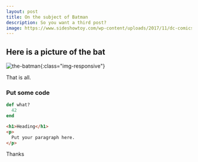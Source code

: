 ```yaml
---
layout: post
title: On the subject of Batman
description: So you want a third post?
image: https://www.sideshowtoy.com/wp-content/uploads/2017/11/dc-comics-justice-league-batman-statue-prime1-studio-feature-903246-1.jpg
---
```


## Here is a picture of the bat

![the-batman](https://www.sideshowtoy.com/wp-content/uploads/2017/11/dc-comics-justice-league-batman-statue-prime1-studio-feature-903246-1.jpg){:class="img-responsive"}

That is all.

### Put some code

~~~ruby
def what?
  42
end
~~~


~~~html
<h1>Heading</h1>
<p>
  Put your paragraph here.
</p>
~~~

Thanks

